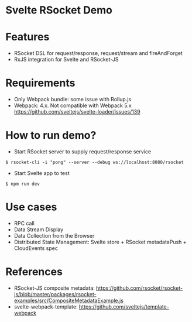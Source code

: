 Svelte RSocket Demo
===================

# Features

* RSocket DSL for request/response, request/stream and fireAndForget
* RxJS integration for Svelte and RSocket-JS

# Requirements

* Only Webpack bundle: some issue with Rollup.js
* Webpack: 4.x. Not compatible with Webpack 5.x https://github.com/sveltejs/svelte-loader/issues/139

# How to run demo?

* Start RSocket server to supply request/response service

```
$ rsocket-cli -i "pong" --server --debug ws://localhost:8080/rsocket
```

* Start Svelte app to test

```
$ npm run dev
```

# Use cases

* RPC call
* Data Stream Display
* Data Collection from the Browser
* Distributed State Management: Svelte store + RSocket metadataPush + CloudEvents spec

# References

* RSocket-JS composite metadata: https://github.com/rsocket/rsocket-js/blob/master/packages/rsocket-examples/src/CompositeMetadataExample.js
* svelte-webpack-template: https://github.com/sveltejs/template-webpack
